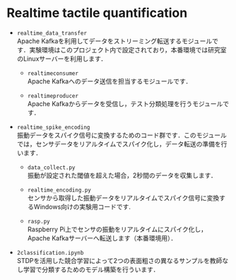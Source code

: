 # Realtime tactile quantification

* `realtime_data_transfer`  
Apache Kafkaを利用してデータをストリーミング転送するモジュールです．実験環境はこのプロジェクト内で設定されており，本番環境では研究室のLinuxサーバーを利用します．

  * `realtimeconsumer`  
    Apache Kafkaへのデータ送信を担当するモジュールです．

  * `realtimeproducer`  
    Apache Kafkaからデータを受信し，テスト分類処理を行うモジュールです．

* `realtime_spike_encoding`  
振動データをスパイク信号に変換するためのコード群です．このモジュールでは，センサデータをリアルタイムでスパイク化し，データ転送の準備を行います．

  * `data_collect.py`  
    振動が設定された閾値を超えた場合，2秒間のデータを収集します．
 
  * `realtime_encoding.py`  
    センサから取得した振動データをリアルタイムでスパイク信号に変換するWindows向けの実験用コードです.

  * `rasp.py`  
    Raspberry Pi上でセンサの振動をリアルタイムにスパイク化し，Apache Kafkaサーバーへ転送します（本番環境用）．

* `2classification.ipynb`  
STDPを活用した競合学習によって2つの表面粗さの異なるサンプルを教師なし学習で分類するためのモデル構築を行ういます．
